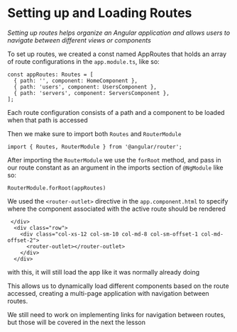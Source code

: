 # Setting up and Loading Routes

_Setting up routes helps organize an Angular application and allows users to navigate between different views or components_

To set up routes, we created a const named AppRoutes that holds an array of route configurations in the `app.module.ts`, like so:

```
const appRoutes: Routes = [
  { path: '', component: HomeComponent },
  { path: 'users', component: UsersComponent },
  { path: 'servers', component: ServersComponent },
];
```

Each route configuration consists of a path and a component to be loaded when that path is accessed

Then we make sure to import both `Routes` and `RouterModule`

`import { Routes, RouterModule } from '@angular/router';`

After importing the `RouterModule` we use the `forRoot` method, and pass in our route constant as an argument in the imports section of `@NgModule` like so:

`RouterModule.forRoot(appRoutes)`

We used the `<router-outlet>` directive in the `app.component.html` to specify where the component associated with the active route should be rendered

```
 </div>
  <div class="row">
    <div class="col-xs-12 col-sm-10 col-md-8 col-sm-offset-1 col-md-offset-2">
      <router-outlet></router-outlet>
    </div>
  </div>
```

with this, it will still load the app like it was normally already doing

This allows us to dynamically load different components based on the route accessed, creating a multi-page application with navigation between routes.

We still need to work on implementing links for navigation between routes, but those will be covered in the next the lesson
